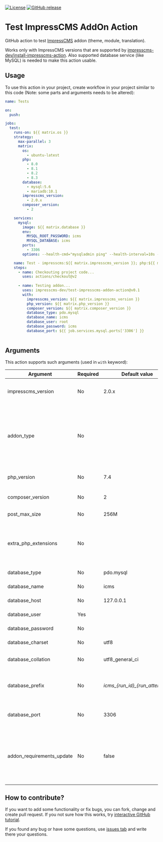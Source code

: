 [![License](https://img.shields.io/github/license/impresscms-dev/test-impresscms-addon-action.svg)](LICENSE)
[![GitHub release](https://img.shields.io/github/release/impresscms-dev/test-impresscms-addon-action.svg)](https://github.com/impresscms-dev/test-impresscms-addon-action/releases)

# Test ImpressCMS AddOn Action

GitHub action to test [ImpressCMS](https://github.com/ImpressCMS/impresscms) addon (theme, module, translation).

Works only with ImpressCMS versions that are supported by [impresscms-dev/install-impresscms-action](https://github.com/marketplace/actions/install-impresscms).  Also supported database service (like MySQL) is needed to make this action usable.

## Usage

To use this action in your project, create workflow in your project similar to this code (Note: some parts and arguments
needs to be altered):

```yaml
name: Tests

on:
  push:

jobs:
  test:
    runs-on: ${{ matrix.os }}    
    strategy:
      max-parallel: 3
      matrix:
        os:
          - ubuntu-latest
        php:
          - 8.0
          - 8.1
          - 8.2
          - 8.3
        database:
          - mysql:5.6
          - mariadb:10.1
        impresscms_version:
          - 2.0.x
        composer_version:
          - 2

    services:
      mysql:
        image: ${{ matrix.database }}
        env:
          MYSQL_ROOT_PASSWORD: icms
          MYSQL_DATABASE: icms
        ports:
          - 3306
        options: --health-cmd="mysqladmin ping" --health-interval=10s --health-timeout=5s --health-retries=3

    name: Test - impresscms:${{ matrix.impresscms_version }}; php:${{ matrix.php }}; ${{ matrix.database }}; ${{ matrix.os }}; composer:${{ matrix.composer_version }};
    steps:
      - name: Checkouting project code...
        uses: actions/checkout@v2
          
      - name: Testing addon...
        uses: impresscms-dev/test-impresscms-addon-action@v0.1
        with:
          impresscms_version: ${{ matrix.impresscms_version }}
          php_version: ${{ matrix.php_version }}
          composer_version: ${{ matrix.composer_version }}
          database_type: pdo.mysql
          database_name: icms
          database_user: root
          database_password: icms
          database_port: ${{ job.services.mysql.ports['3306'] }}
          
```

## Arguments

This action supports such arguments (used in `with` keyword):

| Argument | Required | Default value                  | Description                                                                                     |
|----------|----------|--------------------------------|-------------------------------------------------------------------------------------------------|
| impresscms_version  | No       | 2.0.x                          | ImpressCMS version tag to test addon with                                                       |
| addon_type  | No       |                                | If not specified, add on type will be autodetected. Possible values: module, theme, translation |
| php_version  | No       | 7.4                            | PHP version to use for tests                                                                    |
| composer_version  | No       | 2                              | Composer version to use for tests                                                               |
| post_max_size  | No       | 256M                              | Max POST size                                                                                   |
| extra_php_extensions  | No       |                               | If needed here can be listed some extra php extensions separated by comma                       |
| database_type | No       | pdo.mysql                      | Database type                                                                                   |
| database_name | No       | icms                           | Database name                                                                                   |
| database_host | No       | 127.0.0.1                      | Database host                                                                                   |
| database_user | Yes      |                                | Database user                                                                                   |
| database_password | No       |                                | Database password                                                                               |
| database_charset | No       | utf8                           | Charset used for database                                                                       |
| database_collation | No       | utf8_general_ci                | Collation used for database                                                                     |
| database_prefix | No       | *icms_{run_id}_{run_attemnpt}* | Prefix for each ImpressCMS database table                                                       |
| database_port | No       | 3306                           | Port that is used for database connection                                                       |
| addon_requirements_update | No | false | Set this to true to allow addon required other packages to be autoupdated on install |

## How to contribute?

If you want to add some functionality or fix bugs, you can fork, change and create pull request. If you not sure how
this works, try [interactive GitHub tutorial](https://skills.github.com).

If you found any bug or have some questions,
use [issues tab](https://github.com/impresscms-dev/test-impresscms-addon-action/issues) and write there your questions.
